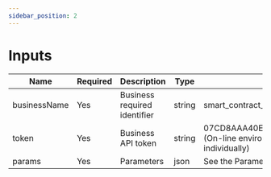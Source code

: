 ```yaml
---
sidebar_position: 2
---
```


# Inputs

Name | Required | Description | Type | Example 
--- | --- | --- | --- |--- 
businessName | Yes | Business required identifier | string | smart_contract_detection_realtime
token | Yes | Business API token | string | 07CD8AAA40ECAD3AF812FF046BA0B91E (On-line environment needed to be applied individually)  
params | Yes | Parameters | json | See the Parameters table below 